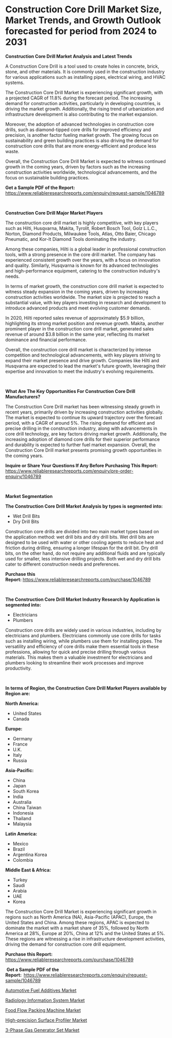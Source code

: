 <p><h1>Construction Core Drill Market Size, Market Trends, and Growth Outlook forecasted for period from 2024 to 2031</h1></p><p><strong>Construction Core Drill Market Analysis and Latest Trends</strong></p>
<p><p>A Construction Core Drill is a tool used to create holes in concrete, brick, stone, and other materials. It is commonly used in the construction industry for various applications such as installing pipes, electrical wiring, and HVAC systems.</p><p>The Construction Core Drill Market is experiencing significant growth, with a projected CAGR of 11.8% during the forecast period. The increasing demand for construction activities, particularly in developing countries, is driving the market growth. Additionally, the rising trend of urbanization and infrastructure development is also contributing to the market expansion.</p><p>Moreover, the adoption of advanced technologies in construction core drills, such as diamond-tipped core drills for improved efficiency and precision, is another factor fueling market growth. The growing focus on sustainability and green building practices is also driving the demand for construction core drills that are more energy-efficient and produce less waste.</p><p>Overall, the Construction Core Drill Market is expected to witness continued growth in the coming years, driven by factors such as the increasing construction activities worldwide, technological advancements, and the focus on sustainable building practices.</p></p>
<p><strong>Get a Sample PDF of the Report:&nbsp;</strong> <a href="https://www.reliableresearchreports.com/enquiry/request-sample/1046789">https://www.reliableresearchreports.com/enquiry/request-sample/1046789</a></p>
<p>&nbsp;</p>
<p><strong>Construction Core Drill Major Market Players</strong></p>
<p><p>The construction core drill market is highly competitive, with key players such as Hilti, Husqvarna, Makita, Tyrolit, Robert Bosch Tool, Golz L.L.C., Norton, Diamond Products, Milwaukee Tools, Atlas, Otto Baier, Chicago Pneumatic, and Kor-It Diamond Tools dominating the industry.</p><p>Among these companies, Hilti is a global leader in professional construction tools, with a strong presence in the core drill market. The company has experienced consistent growth over the years, with a focus on innovation and quality. Similarly, Husqvarna is known for its advanced technologies and high-performance equipment, catering to the construction industry's needs.</p><p>In terms of market growth, the construction core drill market is expected to witness steady expansion in the coming years, driven by increasing construction activities worldwide. The market size is projected to reach a substantial value, with key players investing in research and development to introduce advanced products and meet evolving customer demands.</p><p>In 2020, Hilti reported sales revenue of approximately $5.9 billion, highlighting its strong market position and revenue growth. Makita, another prominent player in the construction core drill market, generated sales revenue of around $3.8 billion in the same year, reflecting its market dominance and financial performance.</p><p>Overall, the construction core drill market is characterized by intense competition and technological advancements, with key players striving to expand their market presence and drive growth. Companies like Hilti and Husqvarna are expected to lead the market's future growth, leveraging their expertise and innovation to meet the industry's evolving requirements.</p></p>
<p>&nbsp;</p>
<p><strong>What Are The Key Opportunities For Construction Core Drill Manufacturers?</strong></p>
<p><p>The Construction Core Drill market has been witnessing steady growth in recent years, primarily driven by increasing construction activities globally. The market is expected to continue its upward trajectory over the forecast period, with a CAGR of around 5%. The rising demand for efficient and precise drilling in the construction industry, along with advancements in core drill technology, are key factors driving market growth. Additionally, the increasing adoption of diamond core drills for their superior performance and durability is expected to further fuel market expansion. Overall, the Construction Core Drill market presents promising growth opportunities in the coming years.</p></p>
<p><strong>Inquire or Share Your Questions If Any Before Purchasing This Report:</strong> <a href="https://www.reliableresearchreports.com/enquiry/pre-order-enquiry/1046789">https://www.reliableresearchreports.com/enquiry/pre-order-enquiry/1046789</a></p>
<p>&nbsp;</p>
<p><strong>Market Segmentation</strong></p>
<p><strong>The Construction Core Drill Market Analysis by types is segmented into:</strong></p>
<p><ul><li>Wet Drill Bits</li><li>Dry Drill Bits</li></ul></p>
<p><p>Construction core drills are divided into two main market types based on the application method: wet drill bits and dry drill bits. Wet drill bits are designed to be used with water or other cooling agents to reduce heat and friction during drilling, ensuring a longer lifespan for the drill bit. Dry drill bits, on the other hand, do not require any additional fluids and are typically used for smaller, less intensive drilling projects. Both wet and dry drill bits cater to different construction needs and preferences.</p></p>
<p><strong>Purchase this Report:&nbsp;</strong><a href="https://www.reliableresearchreports.com/purchase/1046789">https://www.reliableresearchreports.com/purchase/1046789</a></p>
<p>&nbsp;</p>
<p><strong>The Construction Core Drill Market Industry Research by Application is segmented into:</strong></p>
<p><ul><li>Electricians</li><li>Plumbers</li></ul></p>
<p><p>Construction core drills are widely used in various industries, including by electricians and plumbers. Electricians commonly use core drills for tasks such as installing wiring, while plumbers use them for installing pipes. The versatility and efficiency of core drills make them essential tools in these professions, allowing for quick and precise drilling through various materials. This makes them a valuable investment for electricians and plumbers looking to streamline their work processes and improve productivity.</p></p>
<p>&nbsp;</p>
<p><strong>In terms of Region, the Construction Core Drill Market Players available by Region are:</strong></p>
<p>
    <p> <strong> North America: </strong>
        <ul>
            <li>United States</li>
            <li>Canada</li>
        </ul>
        </p> 
    <p> <strong> Europe: </strong>
        <ul>
            <li>Germany</li>
            <li>France</li>
            <li>U.K.</li>
            <li>Italy</li>
            <li>Russia</li>
        </ul>
        </p> 
    <p> <strong> Asia-Pacific: </strong>
        <ul>
            <li>China</li>
            <li>Japan</li>
            <li>South Korea</li>
            <li>India</li>
            <li>Australia</li>
            <li>China Taiwan</li>
            <li>Indonesia</li>
            <li>Thailand</li>
            <li>Malaysia</li>
        </ul>
        </p> 
    <p> <strong> Latin America: </strong>
        <ul>
            <li>Mexico</li>
            <li>Brazil</li>
            <li>Argentina Korea</li>
            <li>Colombia</li>
        </ul>
        </p> 
    <p> <strong> Middle East & Africa: </strong>
        <ul>
            <li>Turkey</li>
            <li>Saudi</li>
            <li>Arabia</li>
            <li>UAE</li>
            <li>Korea</li>
        </ul>
    </p>
    </p>
<p><p>The Construction Core Drill Market is experiencing significant growth in regions such as North America (NA), Asia-Pacific (APAC), Europe, the United States and China. Among these regions, APAC is expected to dominate the market with a market share of 35%, followed by North America at 28%, Europe at 20%, China at 12% and the United States at 5%. These regions are witnessing a rise in infrastructure development activities, driving the demand for construction core drill equipment.</p></p>
<p><strong>Purchase this Report: </strong><a href="https://www.reliableresearchreports.com/purchase/1046789">https://www.reliableresearchreports.com/purchase/1046789</a></p>
<p>&nbsp;<strong>Get a Sample PDF of the Report:&nbsp;&nbsp;</strong><a href="https://www.reliableresearchreports.com/enquiry/request-sample/1046789">https://www.reliableresearchreports.com/enquiry/request-sample/1046789</a></p>
<p><strong></strong></p>
<p><p><a href="https://github.com/lbird53714/Market-Research-Report-List-3/blob/main/automotive-fuel-additives-market.md">Automotive Fuel Additives Market</a></p><p><a href="https://github.com/moyahfrancoestellec51j635wcx/Market-Research-Report-List-1/blob/main/radiology-information-system-market.md">Radiology Information System Market</a></p><p><a href="https://medium.com/@pauladams6h/food-flow-packing-machine-nbsp-market-focuses-on-market-share-size-and-projected-forecast-till-f8998cfad265">Food Flow Packing Machine Market</a></p><p><a href="https://medium.com/@pauladams6h/high-precision-surface-profiler-market-the-key-to-successful-business-strategy-forecast-till-2031-7da18c66f9bd">High-precision Surface Profiler Market</a></p><p><a href="https://medium.com/@pauladams6h/3-phase-gas-generator-set-market-size-market-outlook-and-market-forecast-2024-to-2031-61f780f98e89">3-Phase Gas Generator Set Market</a></p></p>